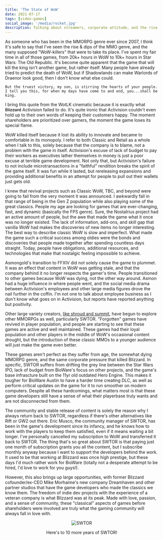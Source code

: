 ```yaml
---
title: 'The State of WoW'
date: 2021-07-17
tags: [video-games]
social_image: '/media/rocket.jpg'
description: Talking about streamers, corporate attitude, and the rise of other competitors.
---
```

As someone who has been in the MMORPG genre ever since 2007, I think it's safe to say that I've seen the rise & dips of the MMO genre, and the many supposed "WoW-killers" that were to take its place. I've spent my fair time in all of those games, from 20k+ hours in WoW to 10k+ hours in Star Wars: The Old Republic. It's become quite apparent that the game that will kill the king isn't another game, but rather itself. Many people have already tried to predict the death of WoW, but if Shadowlands can make Warlords of Draenor look good, then I don't know what else could. 

`But the truest victory, my son, is stirring the hearts of your people. I tell you this, for when my days have come to and end, you...shall be king.`

I bring this quote from the WotLK cinematic because it is exactly what ~~Blizzard~~ Activision failed to do. It's quite ironic that Activision couldn't even hold up to their own words of keeping their customers happy. The moment shareholders are prioritized over gamers, the moment the game loses its special flame.

WoW killed itself because it lost its ability to innovate and became to comfortable in its monopoly. I refer to both Classic and Retail as a whole when I talk to this, solely because that the company is to blame, not a problem with the game in itself. Activision's excuse of lack of budget to pay their workers as executives lather themselves in money is just a poor excuse at terrible game development. Not only that, but Activision's failure to not include microtransactions in a "faithful" rendition breaks the spirit of the game itself. It was fun while it lasted, but rereleasing expansions and providing additional benefits in an attempt for people to pull out their wallets just gets old.

I knew that revival projects such as Classic WoW, TBC, and beyond were going to fail from the very moment it was announced. I awkwardly fall in that range of being in the Gen Z population while also playing some of the great classics. People my age are looking for games that are ever-changing, fast, and dynamic (basically the FPS genre). Sure, the Nostalrius project had an active amount of people, but the awe that made the game what it once was no longer existed. The lack of information, add-ons, and skill gap that vanilla WoW had makes the discoveries of new items no longer interesting. The best way to describe classic WoW is slow and imperfect. What made the game such a critical success among oldies were the bonds and discoveries that people made together after spending countless days straight. Today, people have obligations, additional resources, and technologies that make that nostalgic feeling impossible to achieve.

Asmongold's transition to FFXIV did not solely cause the game to plummet. It was an effect that content in WoW was getting stale, and that the company behind it no longer respects the gamer's time. People transitioned to other games because WoW was dying, not the other way around. Asmon had a huge influence in where people went, and the social media drama between Activision's employees and other large media figures drove the nail further in the coffin. I'm not one to talk about employee business as I don't know what goes on in Activision, but reports have reported anything but positivity.

Other large variety creators, [like shroud and summit](https://twitter.com/mapoztate/status/1416172730429308930), have begun to explore other MMORPGs as well, particularly SWTOR. "Forgotten" games have revived in player population, and people are starting to see that these games are active and well maintained. These games had their loyal population and other players in the middle of WoW's occasional content drought, but the introduction of these classic MMOs to a younger audience will just make the game even better. 

These games aren't perfect as they suffer from age, the somewhat dying MMORPG genre, and the same corporate pressure that killed Blizzard. In specific, SWTOR suffers from drifting the grey line between the Star Wars IPO, lack of budget from BioWare's focus on other projects, and the game's base infrascture built on the 11yr old outdated Hero Engine. This makes it tougher for BioWare Austin to have a harder time creating DLC, as well as perform critical updates on the game for it to run smoother on modern computers. Despite all these hardcomings, what matters most is that these game developers still have a sense of what their playerbase truly wants and are not disconnected from them. 

The community and stable release of content is solely the reason why I always return back to SWTOR, regardless if there's other alternatives like Rift or GW2 out there. Eric Musco, the community manager of SWTOR, has been in the game's development since its infancy, and he knows how to work with the players to keep them satisfied, even if it means waiting a bit longer. I've personally cancelled my subscription to WoW and transferred it back to SWTOR. The thing that's so great about SWTOR is that paying just one month of subscription grants you all the content, but I subscribe monthly anyway because I want to support the developers behind the work. It used to be that working at Blizzard was once high prestige, but these days I'd much rather work for BioWare (totally not a desperate attempt to be hired, I'd love to work for you guys!).

However, this also brings up large opportunities, with former Blizzard cofounder/ex-CEO Mike Morhaime's new company Dreamhaven and other partner studios that have the game developers who made the classics we know them. The freedom of indie dev projects with the experience of a veteran company is what Blizzard was at its peak. Made with love, passion, and a sense of community, these "classical" aspects of games before shareholders were involved are truly what the gaming community will always fall in love with.

<p align="center">
  <img src="https://user-images.githubusercontent.com/71365470/126051811-437aeb20-4d59-4907-a01e-eb309c585924.jpg" alt="SWTOR"/>
</p>

<p align="center">Here's to 10 more years of SWTOR!</p>